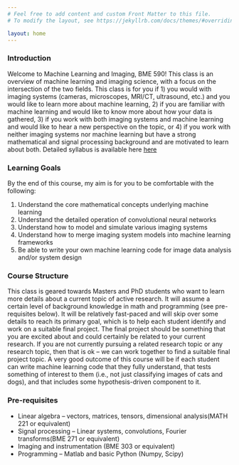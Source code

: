 ```yaml
---
# Feel free to add content and custom Front Matter to this file.
# To modify the layout, see https://jekyllrb.com/docs/themes/#overriding-theme-defaults

layout: home
---
```


### Introduction
Welcome to Machine Learning and Imaging, BME 590! This class is an overview of machine learning and imaging science, with a focus on the intersection of the two fields. This class is for you if 1) you would with imaging systems (cameras, microscopes, MRI/CT, ultrasound, etc.) and you would like to learn more about machine learning, 2) if you are familiar with machine learning and would like to know more about how your data is gathered, 3) if you work with both imaging systems and machine learning and would like to hear a new perspective on the topic, or 4) if you work with neither imaging systems nor machine learning but have a strong mathematical and signal processing background and are motivated to learn about both. Detailed syllabus is available here [here](./data/syllabus.pdf)

### Learning Goals
By the end of this course, my aim is for you to be comfortable with the following:
1. Understand the core mathematical concepts underlying machine learning
2. Understand the detailed operation of convolutional neural networks
3. Understand how to model and simulate various imaging systems
4. Understand how to merge imaging system models into machine learning frameworks
5. Be able to write your own machine learning code for image data analysis and/or system design

### Course Structure
This class is geared towards Masters and PhD students who want to learn more details about a current topic of active research. It will assume a certain level of background knowledge in math and programming (see pre-requisites below). It will be relatively fast-paced and will skip over some details to reach its primary goal, which is to help each student identify and work on a suitable final project. The final project should be something that you are excited about and could certainly be related to your current research. If you are not currently pursuing a related research topic or any research topic, then that is ok – we can work together to find a suitable final project topic. A very good outcome of this course will be if each student can write machine learning code that they fully understand, that tests something of interest to them (i.e., not just classifying images of cats and dogs), and that includes some hypothesis-driven component to it.

### Pre-requisites
- Linear algebra – vectors, matrices, tensors, dimensional analysis(MATH 221 or equivalent)
- Signal processing – Linear systems, convolutions, Fourier transforms(BME 271 or equivalent)
- Imaging and instrumentation (BME 303 or equivalent)
- Programming – Matlab and basic Python (Numpy, Scipy)
